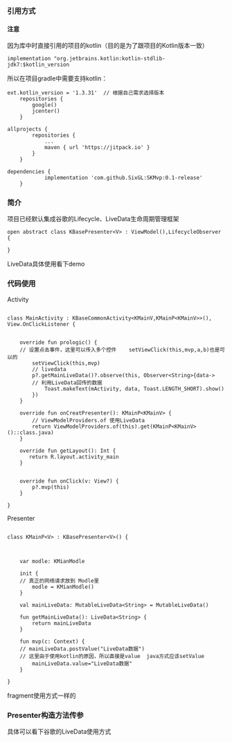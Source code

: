 ### 引用方式
#### 注意
因为库中时直接引用的项目的kotlin（目的是为了跟项目的Kotlin版本一致）
```
implementation "org.jetbrains.kotlin:kotlin-stdlib-jdk7:$kotlin_version
```
所以在项目gradle中需要支持kotlin：
```
ext.kotlin_version = '1.3.31'  // 根据自己需求选择版本
    repositories {
        google()
        jcenter()
    }
```

```
allprojects {
		repositories {
			...
			maven { url 'https://jitpack.io' }
		}
	}
``` 
```
dependencies {
	        implementation 'com.github.SixGL:SKMvp:0.1-release'
	}
```
### 简介
项目已经默认集成谷歌的Lifecycle、LiveData生命周期管理框架
```
open abstract class KBasePresenter<V> : ViewModel(),LifecycleObserver {

}
```
LiveData具体使用看下demo

### 代码使用
Activity
```

class MainActivity : KBaseCommonActivity<KMainV,KMainP<KMainV>>(), View.OnClickListener {


    override fun prologic() {
    // 设置点击事件，这里可以传入多个控件    setViewClick(this,mvp,a,b)也是可以的
        setViewClick(this,mvp)
        // livedata
        p?.getMainLiveData()?.observe(this, Observer<String>{data->
        // 利用LiveData回传的数据
            Toast.makeText(mActivity, data, Toast.LENGTH_SHORT).show()
        })
    }

    override fun onCreatPresenter(): KMainP<KMainV> {
        // ViewModelProviders.of 使用LiveData
        return ViewModelProviders.of(this).get(KMainP<KMainV>()::class.java)
    }

    override fun getLayout(): Int {
       return R.layout.activity_main
    }


    override fun onClick(v: View?) {
        p?.mvp(this)
    }

}
```
Presenter
```

class KMainP<V> : KBasePresenter<V>() {



    var modle: KMianModle

    init {
    // 真正的网络请求放到 Modle里
        modle = KMianModle()
    }

    val mainLiveData: MutableLiveData<String> = MutableLiveData()

    fun getMainLiveData(): LiveData<String> {
        return mainLiveData
    }

    fun mvp(c: Context) {
    // mainLiveData.postValue("LiveData数据")
    // 这里由于使用kotlin的原因，所以直接是value  java方式应该setValue
        mainLiveData.value="LiveData数据"
    }

}
```
fragment使用方式一样的

### Presenter构造方法传参
具体可以看下谷歌的LiveData使用方式
